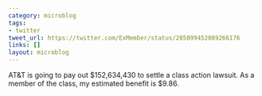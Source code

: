 ```yaml
---
category: microblog
tags:
- twitter
tweet_url: https://twitter.com/ExMember/status/285899452089266176
links: []
layout: microblog
---
```

AT&amp;T is going to pay out $152,634,430 to settle a class action lawsuit. As a member of the class, my estimated benefit is $9.86.

